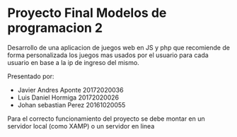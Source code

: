 # Proyecto Final Modelos de programacion 2

Desarrollo de una aplicacion de juegos web en JS y php que recomiende de forma personalizada los juegos mas usados por el usuario para cada usuario en base a la ip de ingreso del mismo.

Presentado por:
- Javier Andres Aponte 20172020036
- Luis Daniel Hormiga 20172020026
- Johan sebastian Perez 20161020055

Para el correcto funcionamiento del proyecto se debe montar en un servidor local (como XAMP) o un servidor en linea
